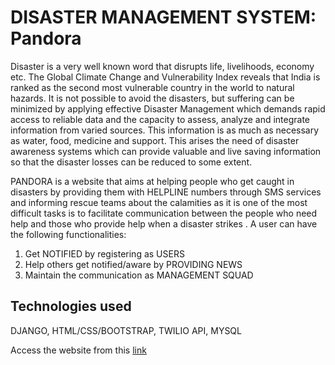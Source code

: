 # DISASTER MANAGEMENT SYSTEM: Pandora
Disaster is a very well known word that disrupts life, livelihoods, economy etc. The Global Climate Change and Vulnerability Index reveals that India is ranked as the second most vulnerable country in the world to natural hazards. It is not possible to avoid the disasters, but suffering can be minimized by applying effective Disaster Management which demands rapid access to reliable data and the capacity to assess, analyze and integrate information from varied sources. This information is as much as necessary as water, food, medicine and support. This arises the need of disaster awareness systems which can provide valuable and live saving information so that the disaster losses can be reduced to some extent. 

PANDORA is a website that aims at helping people who get caught in disasters by providing them with HELPLINE numbers through SMS services and informing rescue teams about the calamities as it is one of the most difficult tasks is to facilitate communication between the people who need help and those who provide help when a disaster strikes . A user can have the following functionalities:
1.	Get NOTIFIED by registering as USERS
2.	Help others get notified/aware by PROVIDING NEWS
3.	Maintain the communication as MANAGEMENT SQUAD

## Technologies used
DJANGO, HTML/CSS/BOOTSTRAP, TWILIO API, MYSQL

Access the website from this [link](https://disaster-management-website.herokuapp.com/home/)

